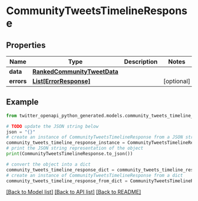 # CommunityTweetsTimelineResponse


## Properties

Name | Type | Description | Notes
------------ | ------------- | ------------- | -------------
**data** | [**RankedCommunityTweetData**](RankedCommunityTweetData.md) |  | 
**errors** | [**List[ErrorResponse]**](ErrorResponse.md) |  | [optional] 

## Example

```python
from twitter_openapi_python_generated.models.community_tweets_timeline_response import CommunityTweetsTimelineResponse

# TODO update the JSON string below
json = "{}"
# create an instance of CommunityTweetsTimelineResponse from a JSON string
community_tweets_timeline_response_instance = CommunityTweetsTimelineResponse.from_json(json)
# print the JSON string representation of the object
print(CommunityTweetsTimelineResponse.to_json())

# convert the object into a dict
community_tweets_timeline_response_dict = community_tweets_timeline_response_instance.to_dict()
# create an instance of CommunityTweetsTimelineResponse from a dict
community_tweets_timeline_response_from_dict = CommunityTweetsTimelineResponse.from_dict(community_tweets_timeline_response_dict)
```
[[Back to Model list]](../README.md#documentation-for-models) [[Back to API list]](../README.md#documentation-for-api-endpoints) [[Back to README]](../README.md)



